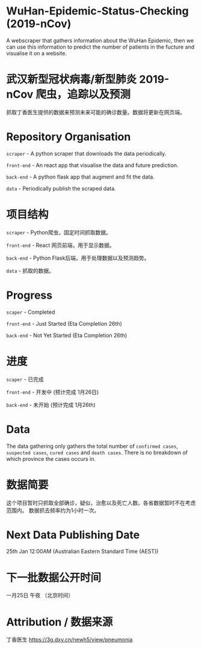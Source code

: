 # WuHan-Epidemic-Status-Checking (2019-nCov)
A webscraper that gathers information about the WuHan Epidemic, then we can use this information to predict the number of patients in the fucture and visualise it on a website.

# 武汉新型冠状病毒/新型肺炎 2019-nCov 爬虫，追踪以及预测
抓取丁香医生提供的数据来预测未来可能的确诊数量。数据将更新在网页端。


# Repository Organisation
`scraper` - A python scraper that downloads the data periodically.

`front-end` - An react app that visualise the data and future prediction.

`back-end` - A python flask app that augment and fit the data.

`data` - Periodically publish the scraped data.


# 项目结构
`scraper` - Python爬虫，固定时间抓取数据。

`front-end` - React 网页前端，用于显示数据。

`back-end` - Python Flask后端，用于处理数据以及预测趋势。

`data` - 抓取的数据。


# Progress
`scaper` - Completed

`front-end` - Just Started (Eta Completion 26th)

`back-end` - Not Yet Started (Eta Completion 26th)


# 进度
`scaper` - 已完成

`front-end` - 开发中 (预计完成 1月26日)

`back-end` - 未开始 (预计完成 1月26th)



# Data
The data gathering only gathers the total number of `confirmed cases`, `suspected cases`, `cured cases` and `death cases`. There is no breakdown of which province the cases occurs in.

# 数据简要
这个项目暂时只抓取全部确诊，疑似，治愈以及死亡人数。各省数据暂时不在考虑范围内。 数据抓去频率约为1小时一次。


# Next Data Publishing Date
25th Jan 12:00AM (Australian Eastern Standard Time (AEST))

# 下一批数据公开时间
一月25日 午夜 （北京时间）


# Attribution / 数据来源
丁香医生
https://3g.dxy.cn/newh5/view/pneumonia

